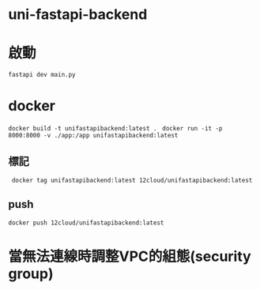 # uni-fastapi-backend

# 啟動
```fastapi dev main.py```

# docker
```docker build -t unifastapibackend:latest .```
``` docker run -it -p 8000:8000 -v ./app:/app unifastapibackend:latest```
## 標記
``` docker tag unifastapibackend:latest 12cloud/unifastapibackend:latest```
## push
```docker push 12cloud/unifastapibackend:latest```

# 當無法連線時調整VPC的組態(security group)
